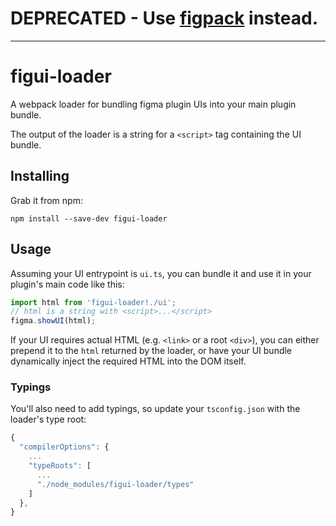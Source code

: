 # DEPRECATED - Use [figpack](https://github.com/romannurik/figpack) instead.

---

# figui-loader

A webpack loader for bundling figma plugin UIs into your main plugin bundle.

The output of the loader is a string for a `<script>` tag containing the UI bundle.

## Installing

Grab it from npm:

```
npm install --save-dev figui-loader
```

## Usage

Assuming your UI entrypoint is `ui.ts`, you can bundle it and use it in your plugin's main code like this:

```ts
import html from 'figui-loader!./ui';
// html is a string with <script>...</script>
figma.showUI(html);
```

If your UI requires actual HTML (e.g. `<link>` or a root `<div>`), you can either prepend it to the `html` returned by the loader, or have your UI bundle dynamically inject the required HTML into the DOM itself.

### Typings

You'll also need to add typings, so update your `tsconfig.json` with the loader's type root:

```js
{
  "compilerOptions": {
    ...
    "typeRoots": [
      ...
      "./node_modules/figui-loader/types"
    ]
  },
}
```
